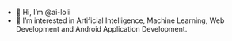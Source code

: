 - 👋 Hi, I’m @ai-loli
- 👀 I’m interested in Artificial Intelligence, Machine Learning, Web Development and Android Application Development.


<!---
ai-loli/ai-loli is a ✨ special ✨ repository because its `README.md` (this file) appears on your GitHub profile.
You can click the Preview link to take a look at your changes.
--->
